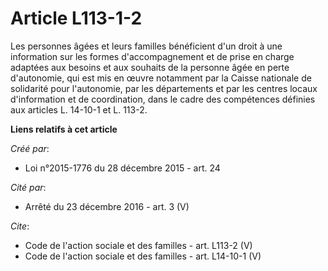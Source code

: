 # Article L113-1-2

Les personnes âgées et leurs familles bénéficient d'un droit à une information sur les formes d'accompagnement et de prise en
charge adaptées aux besoins et aux souhaits de la personne âgée en perte d'autonomie, qui est mis en œuvre notamment par la
Caisse nationale de solidarité pour l'autonomie, par les départements et par les centres locaux d'information et de
coordination, dans le cadre des compétences définies aux articles L. 14-10-1 et L. 113-2.

**Liens relatifs à cet article**

_Créé par_:

  - Loi n°2015-1776 du 28 décembre 2015 - art. 24

_Cité par_:

  - Arrêté du 23 décembre 2016 - art. 3 (V)

_Cite_:

  - Code de l'action sociale et des familles - art. L113-2 (V)
  - Code de l'action sociale et des familles - art. L14-10-1 (V)
